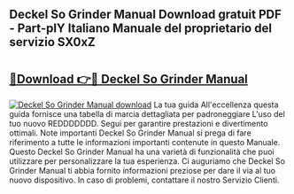 ## Deckel So Grinder Manual Download gratuit PDF - Part-pIY Italiano Manuale del proprietario del servizio SX0xZ

# <h2><a href="http://dfh2lr.blite.top/?on=Deckel+So+Grinder+Manual">🔗Download 👉🔴 Deckel So Grinder Manual</a></h2>

[![Deckel So Grinder Manual download](https://i.imgur.com/lujVjoI.png)](http://dfh2lr.blite.top/?on=Deckel+So+Grinder+Manual)
La tua guida All'eccellenza questa guida fornisce una tabella di marcia dettagliata per padroneggiare L'uso del tuo nuovo REDDDDDDD. Segui per garantire prestazioni e divertimento ottimali. Note importanti Deckel So Grinder Manual si prega di fare riferimento a tutte le informazioni importanti contenute in questo Manuale. Questo Deckel So Grinder Manual ha una varietà di funzionalità che puoi utilizzare per personalizzare la tua esperienza. Ci auguriamo che Deckel So Grinder Manual ti abbia fornito informazioni preziose per dare il via al tuo nuovo dispositivo. In caso di problemi, contattare il nostro Servizio Clienti.
